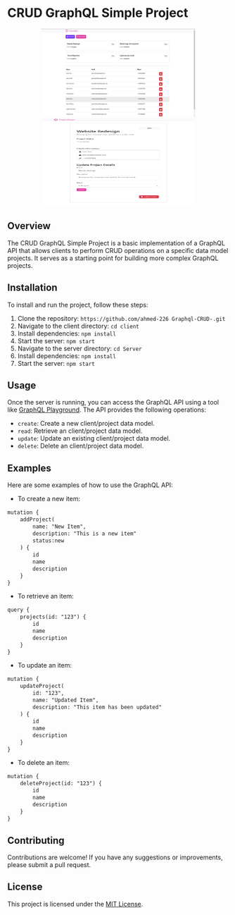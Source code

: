 # CRUD GraphQL Simple Project
<div align="center">
  <img src="assets/home.png" alt="Image 1" width="350" height="200"/>
  <img src="assets/project.png" alt="Image 2" width="350" height="200"/>
</div>

## Overview

The CRUD GraphQL Simple Project is a basic implementation of a GraphQL API that allows clients to perform CRUD operations on a specific data model projects. It serves as a starting point for building more complex GraphQL projects.

## Installation

To install and run the project, follow these steps:

1. Clone the repository: `https://github.com/ahmed-226 Graphql-CRUD-.git`
2. Navigate to the client directory: `cd client`
3. Install dependencies: `npm install`
4. Start the server: `npm start`
5. Navigate to the server directory: `cd Server`
6. Install dependencies: `npm install`
7. Start the server: `npm start`

## Usage

Once the server is running, you can access the GraphQL API using a tool like [GraphQL Playground](https://www.graphqlbin.com/v2/new). The API provides the following operations:

- `create`: Create a new client/project data model.
- `read`: Retrieve an client/project data model.
- `update`: Update an existing client/project data model.
- `delete`: Delete an client/project data model.

## Examples

Here are some examples of how to use the GraphQL API:

- To create a new item:
```
mutation {
    addProject(
        name: "New Item",
        description: "This is a new item"
        status:new
    ) {
        id
        name
        description
    }
}
```

- To retrieve an item:
```
query {
    projects(id: "123") {
        id
        name
        description
    }
}
```

- To update an item:
```
mutation {
    updateProject(
        id: "123", 
        name: "Updated Item",
        description: "This item has been updated"
    ) {
        id
        name
        description
    }
}
```

- To delete an item:
```
mutation {
    deleteProject(id: "123") {
        id
        name
        description
    }
}
```

## Contributing

Contributions are welcome! If you have any suggestions or improvements, please submit a pull request.

## License

This project is licensed under the [MIT License](https://opensource.org/licenses/MIT).
